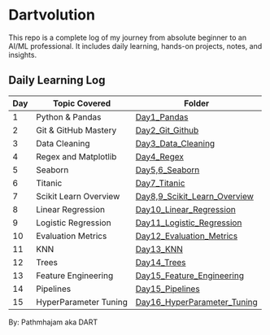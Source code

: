 # Dartvolution

This repo is a complete log of my journey from absolute beginner to an AI/ML professional. It includes daily learning, hands-on projects, notes, and insights.

## Daily Learning Log

| Day | Topic Covered             | Folder               |
|-----|---------------------------|----------------------|
| 1   | Python & Pandas | [Day1_Pandas](<./Daily Progress/Day 1 - Pandas>) |
| 2   | Git & GitHub Mastery| [Day2_Git_Github](<./Daily Progress/Day 2 - Git and Github>) |
| 3   | Data Cleaning | [Day3_Data_Cleaning](<./Daily Progress/Day 3 - Data Cleaning>) |
| 4   | Regex and Matplotlib | [Day4_Regex](<./Daily Progress/Day 4 - Regex and Matplotlib>) |
| 5   | Seaborn | [Day5,6_Seaborn](<./Daily Progress/Day 5,6- Seaborn>) |
| 6   | Titanic | [Day7_Titanic](<./Daily Progress/Day 7 - The Titanic>) |
| 7   | Scikit Learn Overview | [Day8,9_Scikit_Learn_Overview](<./Daily Progress/Day 8,9 - Scikit Learn Overview>) |
| 8   | Linear Regression | [Day10_Linear_Regression](<./Daily Progress/Day 10 - Linear Regression>) |
| 9   | Logistic Regression | [Day11_Logistic_Regression](<./Daily Progress/Day 11 - Logistic Regression>) |
| 10   | Evaluation Metrics | [Day12_Evaluation_Metrics](<./Daily Progress/Day 12 - Evaluation Metrics>) |
| 11   | KNN | [Day13_KNN](<./Daily Progress/Day 13 - KNN Algorithm>) |
| 12   | Trees | [Day14_Trees](<./Daily Progress/Day 14 - Trees>) |
| 13   | Feature Engineering | [Day15_Feature_Engineering](<./Daily Progress/Day 15 - Feature Engineering>) |
| 14   | Pipelines | [Day15_Pipelines](<./Daily Progress/Day 15 - Pipelines>) |
| 15   | HyperParameter Tuning | [Day16_HyperParameter_Tuning](<./Daily Progress/Day 16 - HyperParameter Tuning>) |

By: Pathmhajam aka DART
